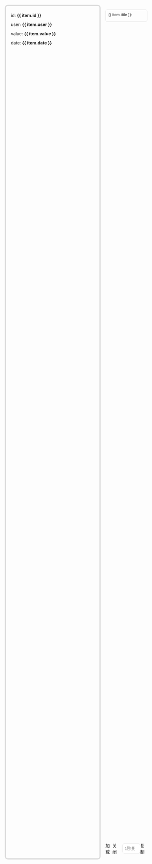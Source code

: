   <div class="context">
    <div class="left" ref="leftRef">
      <el-card v-for="item in list" :key="item.id">
        <div class="list">
          <span>
            id:
            <b>{{ item.id }}</b>
          </span>
          <span>
            user:
            <b>{{ item.user }}</b>
          </span>
          <span>
            value:
            <b>{{ item.value }}</b>
          </span>
          <span>
            date:
            <b>{{ item.date }}</b>
          </span>
        </div>
      </el-card>
    </div>
    <div class="right">
      <el-tabs v-model="optionsModel" class="demo-tabs">
        <el-tab-pane label="公共" name="gg" />
        <el-tab-pane label="model" name="model" />
      </el-tabs>
      <div class="options">
        <div class="items" v-for="item in getOptions" :key="item.key">
          <div class="head">
            <span>{{ item.title }}:</span>
            <el-icon
              :size="20"
              color="rgb(64, 158, 255)"
              @click="onHeadAdd(item)"
              v-if="item.arrayItems && item.arrayAdd"
            >
              <CirclePlusFilled />
            </el-icon>
          </div>
          <WebTypeInput v-model="item.value" :options="item" @update="onUpdate($event, item)"></WebTypeInput>
        </div>
      </div>
      <div class="set">
        <el-button type="primary" @click="onLoading">加载</el-button>
        <el-button type="danger" v-if="nowType === LOADING_TYPES.DOM" @click="onClose">关闭</el-button>
        <input type="number" placeholder="1秒关闭" @input="closeInput" v-model="closeTime" v-else />
        <el-dropdown>
          <el-button type="success">复制</el-button>
          <template #dropdown>
            <el-dropdown-menu>
              <el-dropdown-item @click="onReplication()">修改部分</el-dropdown-item>
              <el-dropdown-item @click="onReplication('all')">全部配置</el-dropdown-item>
            </el-dropdown-menu>
          </template>
        </el-dropdown>
      </div>
    </div>
  </div>

<script setup>
import { ref, reactive, inject, computed, onMounted } from 'vue'
import { LOADING_TYPES, MODEL_TYPES } from 'web-loading/src/utils'
import 'element-plus/dist/index.css'
import {
  ElCard,
  ElButton,
  ElTabs,
  ElTabPane,
  ElMessage,
  ElDropdown,
  ElDropdownMenu,
  ElDropdownItem,
  ElIcon
} from 'element-plus'
import { CirclePlusFilled } from '@element-plus/icons-vue'
import { OPTIONS_FORM } from '../../../utils/enum'
import defOptions from '../../../utils/options'
let list = reactive([])
let options = reactive([])
let closeTime = ref('')
let optionsModel = ref('gg')
let nowModel = ref(MODEL_TYPES.GEAR)
let nowType = ref(LOADING_TYPES.DOM)
let leftRef = ref(null)
let webLoading = null
const getOptions = computed(() => {
  let om = options.filter((o) => o.form === optionsModel.value)
  if (optionsModel.value === 'model') {
    om = om.filter((o) => o.model === nowModel.value)
  }
  return om
})
// 初始化基础数据
initData()
onMounted(() => {
  import('web-loading/src/loading').then((res) => {
    webLoading = res.default()
  })
})
function onLoading() {
  if (webLoading.getLoadingId()) return
  webLoading.loading(leftRef.value, fromOptions())
  // 自动关闭
  if (nowType.value !== LOADING_TYPES.DOM) {
    setTimeout(webLoading.close, (closeTime.value || 1) * 1000)
  }
}
// 多值组件添加
function onHeadAdd(item) {
  let tem = Object.assign(item.arrayAdd)
  let index = item.arrayItems.length
  tem.key = index
  tem.title += index
  item.arrayItems.push(tem)
  item.value.push(tem.value)
}
function onClose() {
  webLoading && webLoading.close()
}
function onUpdate(v, op) {
  if (op.key === 'model') {
    optionsModel.value = 'model'
    nowModel.value = v.value
  }
  if (op.key === 'type') {
    nowType.value = v.value
  }
  webLoading && webLoading.update(fromOptions())
}
function initData() {
  for (let i = 0; i < 10; i++) list.push(randomItem())
  options = JSON.parse(JSON.stringify(defOptions))
}
function onReplication(isAll) {
  let options = {}
  if (isAll) {
    options = webLoading.getOptions()
  } else {
    // 比较复制修改
    let nowOp = fromOptions()
    if (defOptions && nowOp) {
      defOptions.forEach((def) => {
        if (
          (!def['model'] && nowOp[def.key] && nowOp[def.key] !== def.value) ||
          (def['model'] && def['model'] === nowOp['model'] && nowOp[def.key] !== def.value)
        ) {
          options[def.key] = nowOp[def.key]
        }
      })
    }
  }
  let oInput = document.createElement('input')
  oInput.value = JSON.stringify(options)
  document.body.appendChild(oInput)
  oInput.select() // 选择对象;
  document.execCommand('Copy') // 执行浏览器复制命令
  oInput.remove()
  ElMessage.success('复制成功!')
}
function fromOptions() {
  let ops = options.filter((o) => o.model === nowModel.value || o.form === OPTIONS_FORM.GG)
  let temOptions = {}
  ops.forEach((op) => {
    temOptions[op.key] = op.value
  })
  return temOptions
}
function closeInput() {
  let v = parseInt(closeTime.value)
  if (v < 1 || v > 30) {
    ElMessage.warning('范围1-30秒')
    closeTime.value = ''
  }
}
function randomItem() {
  let date = new Date()
  return {
    id: parseInt(Math.random() * 10000000),
    user: parseInt(Math.random() * 10000000),
    value: parseInt(Math.random() * 100),
    date: `${date.getFullYear()}${date.getMonth() - 1}-${date.getDate()}`
  }
}
</script>
<style scoped>
.context {
  display: flex;
  height: 70vh;
  padding: 10px;
  margin-top: 18px;
}
@media screen and (max-width: 820px) {
  .context {
    flex-direction: column;
    height: 100vh;
  }
  .context .right {
    height: 60vh;
  }
}
.context .left {
  flex: 2;
  border-radius: 10px;
  border: 4px gainsboro solid;
  padding: 16px;
  transition: 0.25s;
  overflow: auto;
}
.context .left .list {
  display: flex;
  flex-direction: column;
  line-height: 30px;
}
.left .el-card {
  margin-bottom: 12px;
}
.context .right {
  display: flex;
  flex-direction: column;
  flex: 1;
  padding: 16px;
}
.right .options {
  flex: 1;
  overflow: auto;
}
.options .items {
  margin-bottom: 12px;
  display: flex;
  flex-direction: column;
  border: 1px gainsboro solid;
  border-radius: 5px;
  padding: 8px;
  box-shadow: var(--el-box-shadow-light);
}
.options .items .head {
  display: flex;
  align-items: center;
  justify-content: space-between;
  margin-bottom: 6px;
}
.items .head .el-icon {
  cursor: pointer;
  transition: 0.25s;
}
.items .head .el-icon:hover {
  transform: scale(1.1);
}
.items .head .el-icon:active {
  transform: scale(0.9);
}
.items .head span {
  font-size: 12px;
  display: inline-block;
}
.right .set {
  margin-top: 12px;
  display: flex;
  align-items: center;
  justify-content: center;
}
.right .set input {
  width: 58px;
  height: 32px;
  margin-left: 10px;
  border: 1px gainsboro solid;
  border-radius: 5px;
  padding-left: 6px;
  background-color: white;
  color: black;
}
.right .set .btn:nth-child(1) {
  margin-right: 10px;
}
.right .set .btn:nth-child(2) {
  margin-left: 10px;
}
.right .set .el-dropdown {
  margin-left: 10px;
}
::-webkit-scrollbar {
  width: 0px;
}
</style>
